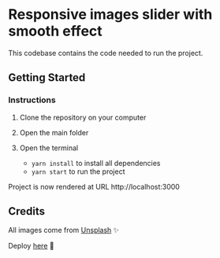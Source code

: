 # Responsive images slider with smooth effect 

This codebase contains the code needed to run the project.

## Getting Started

### Instructions

1. Clone the repository on your computer
1. Open the main folder
1. Open the terminal

   - `yarn install` to install all dependencies
   - `yarn start` to run the project

Project is now rendered at URL http://localhost:3000

## Credits

All images come from [Unsplash](https://unsplash.com/fr) ✨

Deploy [here](https://smooth-scroll-images-slider-2ox1qti7s-cynthiacrn.vercel.app/) 🚀
